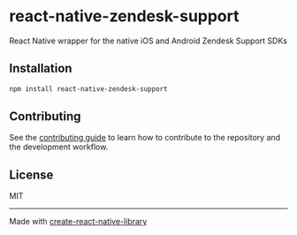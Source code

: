 # react-native-zendesk-support
React Native wrapper for the native iOS and Android Zendesk Support SDKs
## Installation

```sh
npm install react-native-zendesk-support
```

## Contributing

See the [contributing guide](CONTRIBUTING.md) to learn how to contribute to the repository and the development workflow.

## License

MIT

---

Made with [create-react-native-library](https://github.com/callstack/react-native-builder-bob)
